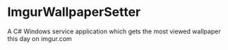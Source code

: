 ImgurWallpaperSetter
====================

A C# Windows service application which gets the most viewed wallpaper this day on imgur.com 
